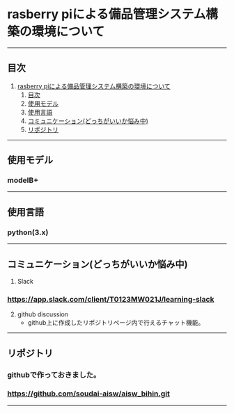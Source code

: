# rasberry piによる備品管理システム構築の環境について
---
## 目次
<!-- @import "[TOC]" {cmd="toc" depthFrom=1 depthTo=2 orderedList=true} -->

<!-- code_chunk_output -->

1. [rasberry piによる備品管理システム構築の環境について](#rasberry-piによる備品管理システム構築の環境について)
    1. [目次](#目次)
    2. [使用モデル](#使用モデル)
    3. [使用言語](#使用言語)
    4. [コミュニケーション(どっちがいいか悩み中)](#コミュニケーションどっちがいいか悩み中)
    5. [リポジトリ](#リポジトリ)

<!-- /code_chunk_output -->

---
## 使用モデル
### modelB+
---
## 使用言語
### python(3.x)
---
## コミュニケーション(どっちがいいか悩み中)
1. Slack
### https://app.slack.com/client/T0123MW021J/learning-slack
2. github discussion
    - github上に作成したリポジトリページ内で行えるチャット機能。
---
## リポジトリ
### githubで作っておきました。
### https://github.com/soudai-aisw/aisw_bihin.git
---



